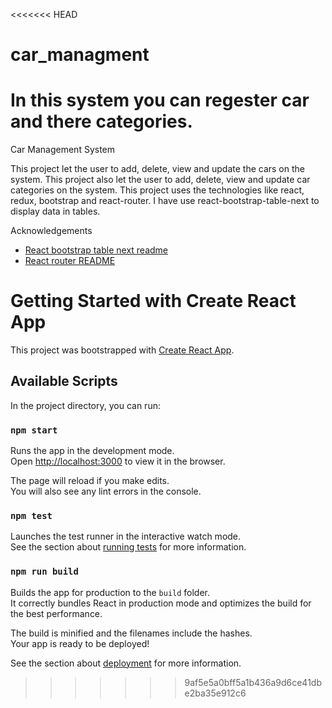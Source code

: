 <<<<<<< HEAD
# car_managment
In this system you can regester car and there categories.
=======
Car Management System

This project let the user to add, delete, view and update the cars on the system. This project also let the user to add, delete, view and update car categories on the system. This project uses the technologies like react, redux, bootstrap and react-router. I have use react-bootstrap-table-next to display data in tables.

Acknowledgements
 - [React bootstrap table next readme](https://github.com/react-bootstrap-table/react-bootstrap-table2/blob/master/README.md)
 - [React router README](https://github.com/remix-run/react-router/blob/main/README.md)


# Getting Started with Create React App

This project was bootstrapped with [Create React App](https://github.com/facebook/create-react-app).

## Available Scripts

In the project directory, you can run:

### `npm start`

Runs the app in the development mode.\
Open [http://localhost:3000](http://localhost:3000) to view it in the browser.

The page will reload if you make edits.\
You will also see any lint errors in the console.

### `npm test`

Launches the test runner in the interactive watch mode.\
See the section about [running tests](https://facebook.github.io/create-react-app/docs/running-tests) for more information.

### `npm run build`

Builds the app for production to the `build` folder.\
It correctly bundles React in production mode and optimizes the build for the best performance.

The build is minified and the filenames include the hashes.\
Your app is ready to be deployed!

See the section about [deployment](https://facebook.github.io/create-react-app/docs/deployment) for more information.

>>>>>>> 9af5e5a0bff5a1b436a9d6ce41dbe2ba35e912c6

